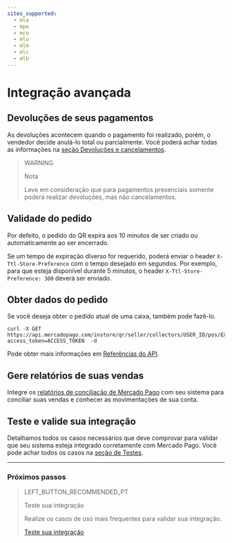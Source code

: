 ```yaml
---
sites_supported:
  - mla
  - mpe
  - mco
  - mlu
  - mlm
  - mlc
  - mlb
---
```


# Integração avançada

## Devoluções de seus pagamentos 

As devoluções acontecem quando o pagamento foi realizado, porém, o vendedor decide anulá-lo total ou parcialmente. Você poderá achar todas as informações na [seção Devoluções e cancelamentos](https://www.mercadopago.com.br/developers/pt/guides/manage-account/account/cancellations-and-refunds/).

> WARNING
> 
> Nota
> 
> Leve em consideração que para pagamentos presenciais somente poderá realizar devoluções, mas não cancelamentos. 

## Validade do pedido

Por defeito, o pedido do QR expira aos 10 minutos de ser criado ou automaticamente ao ser encerrado. 

Se um tempo de expiração diverso for requerido, poderá enviar o header `X-Ttl-Store-Preference` com o tempo desejado em segundos. Por exemplo, para que esteja disponível durante 5 minutos, o header `X-Ttl-Store-Preference: 300` deverá ser enviado.

## Obter dados do pedido

Se você deseja obter o pedido atual de uma caixa, também pode fazê-lo.

```curl
curl -X GET https://api.mercadopago.com/instore/qr/seller/collectors/USER_ID/pos/EXTERNAL_POS_ID/orders?access_token=ACCESS_TOKEN  -d 
```
Pode obter mais informações em [Referências do API](https://www.mercadopago[FAKER][URL][DOMAIN]/developers/pt/reference/instore_orders_v2/_instore_qr_seller_collectors_user_id_pos_external_pos_id_orders/get/).


## Gere relatórios de suas vendas

Integre os [relatórios de conciliação de Mercado Pago](https://www.mercadopago.com.br/developers/pt/guides/manage-account/reports/general-considerations/reconciliation-reports/) com seu sistema para conciliar suas vendas e conhecer as movimentações de sua conta. 


## Teste e valide sua integração

Detalhamos todos os casos necessários que deve comprovar para validar que seu sistema esteja integrado corretamente com Mercado Pago. 
Você pode achar todos os casos na [seção de Testes](https://www.mercadopago.com.ar/developers/pt/guides/in-person-payments/qr-code/integration-test/).

---
### Próximos passos


> LEFT_BUTTON_RECOMMENDED_PT
>
> Teste sua integração
>
> Realize os casos de uso mais frequentes para validar sua integração.
>
> [Teste sua integração](https://www.mercadopago.com.br/developers/pt/guides/in-person-payments/qr-code/integration-test/)
